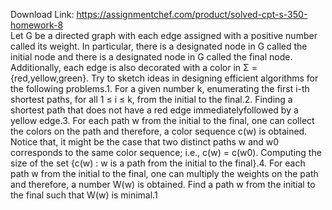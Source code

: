 Download Link: https://assignmentchef.com/product/solved-cpt-s-350-homework-8
<br>
Let G be a directed graph with each edge assigned with a positive number called its weight. In particular, there is a designated node in G called the initial node and there is a designated node in G called the final node. Additionally, each edge is also decorated with a color in Σ = {red,yellow,green}. Try to sketch ideas in designing efficient algorithms for the following problems.1. For a given number k, enumerating the first i-th shortest paths, for all 1 ≤ i ≤ k, from the initial to the final.2. Finding a shortest path that does not have a red edge immediatelyfollowed by a yellow edge.3. For each path w from the initial to the final, one can collect the colors on the path and therefore, a color sequence c(w) is obtained. Notice that, it might be the case that two distinct paths w and w0 corresponds to the same color sequence; i.e., c(w) = c(w0). Computing the size of the set {c(w) : w is a path from the initial to the final}.4. For each path w from the initial to the final, one can multiply the weights on the path and therefore, a number W(w) is obtained. Find a path w from the initial to the final such that W(w) is minimal.1
